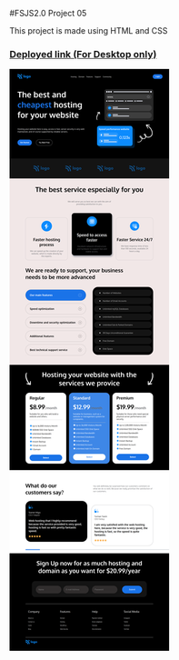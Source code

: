 #FSJS2.0 Project 05  

This project is made using HTML and CSS  
### [Deployed link (For Desktop only)](https://fsjsproject-four.netlify.app/)

![output](./output.png)
